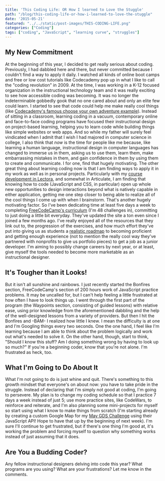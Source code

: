 ```yaml
---
title: 'This Coding Life: OR How I learned to Love the Stuggle'
path: "/blog/this-coding-life-or-how-i-learned-to-love-the-stuggle"
date: '2015-05-21'
featured: "../../static/post-images/THIS-CODING-LIFE.png"
categories: ["Coding"]
tags: ["coding", "JavaScript", "learning curve", "struggles"]
---
```


## My New Commitment

At the beginning of this year, I decided to get really serious about coding. Previously, I had dabbled here and there, but never committed because I couldn't find a way to apply it daily. I watched all kinds of online boot camps and free or low cost tutorials like Codecademy pop up in what I like to call the "coding revolution" in 2009\. At the time, I was working in a K-12 focused organization in the instructional technology team and it was really exciting to see how accessible coding was becoming. It was no longer the indeterminable gobbedly gook that no one cared about and only an elite few could learn. I started to see that code could help me make really cool things (like [Codecademy's famous choose your own adventure example](http://www.codecademy.com/en/tracks/javascript)). Instead of sitting in a classroom, learning coding in a vacuum, contemporary online and face-to-face coding programs have focused their instructional design on project-based learning, helping you to learn code while building things like simple websites or web apps. And so while my father will surely feel vindicated when I admit that I wish I had majored in computer science in college, I also think that _now_ is the time for people like me because, like learning a human language, instructional design in computer languages has changed to immerse us in them, asking us to use them, learn them, make embarrassing mistakes in them, and gain confidence in them by using them to create and communicate. I for one, find that hugely motivating. The other great thing about learning coding now is that I am finding ways to apply it in my work as well as in personal projects. Particularly with my [course development in Lectora](/blog/12-things-you-can-do-with-lectora-and-code/), and somewhat in Articulate, I am finding that knowing how to code (JavaScript and CSS, in particular) open up whole new opportunities to design interactions beyond what is natively capable in either application, getting me one step closer to being able to realize all of the cool things I come up with when I brainstorm. That's another hugely motivating factor. So I've been dedicating time at least five days a week to completing [FreeCodeCamp's curriculum](http://www.freecodecamp.com/) (I'm 48 challenges in), committing to just doing a little bit everyday. They've updated the site a ton even since I joined a few months ago. I've really enjoyed all of the resources that they link out to, the progression of the exercises, and how much effort they've put into giving us as students a [realistic roadmap](http://www.freecodecamp.com/field-guide/how-long-does-free-code-camp-take) to becoming proficient and getting enough experience (not to mention the really cool way they've partnered with nonprofits to give us portfolio pieces) to get a job as a junior developer. I'm aiming to possibly change careers by next year, or at least, give myself the tools needed to become more marketable as an instructional designer.

## It's Tougher than it Looks!

But it isn't all sunshine and rainbows. I just recently started the Bonfires section, FreeCodeCamp's section of 200 hours work of JavaScript practice problems. It may be uncalled for, but I can't help feeling a little frustrated at how often I have to look things up. I went through the first part of the program (the Waypoints section, consisting of guided lessons) with relative ease, using prior knowledge from the aforementioned dabbling and the help of the well-designed lessons from a variety of providers. But then I hit the Bonfires and -BAM- I realized how little I knew. I mean the difficulty is at one and I'm Googling things every two seconds. One the one hand, I feel like I'm learning because I am able to think about the problem logically and work out what's needed to solve it. On the other hand, though, start to think, "Should I know this stuff? Am I doing something wrong by having to look up so much?" If you're a beginning coder, know that you're not alone. I'm frustrated as heck, too.

## What I'm Going to Do About It

What I'm not going to do is just whine and quit. There's something to this growth mindset that everyone's on about now: you have to take pride in the struggle. Instead of declaring that I'm simply not good at coding, I'm going to persevere. My plan is to change my coding schedule so that I practice 7 days a week instead of just 5; use more practice sites, like CodeWars, to reinforce and reiterate, and I'm also planning some mini-projects for myself so start using what I know to make things from scratch (I'm starting already by creating a custom Google Map for my [May GDS Challenge](/blog/back-to-the-storyboard-throwing-it-all-out/) using their JavaScript API! Hope to have that up by the beginning of next week). I'm sure I'll continue to get frustrated, but if there's one thing I'm good at, it's working the problem and forcing myself to question why something works instead of just assuming that it does.

## Are You a Budding Coder?

Any fellow instructional designers delving into code this year? What programs are you using? What are your frustrations? Let me know in the comments.
